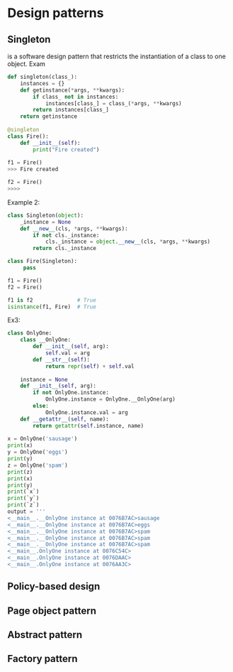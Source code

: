 # Design patterns

## Singleton
is a software design pattern that restricts the instantiation of a class to one object.
Exam
```python
def singleton(class_):  
    instances = {}  
    def getinstance(*args, **kwargs):  
        if class_ not in instances:  
            instances[class_] = class_(*args, **kwargs)  
        return instances[class_]  
    return getinstance  
  
@singleton  
class Fire():  
    def __init__(self):  
        print("Fire created")  
    
f1 = Fire()  
>>> Fire created

f2 = Fire()
>>>>
```
  
Example 2:
```python
class Singleton(object):
    _instance = None
    def __new__(cls, *args, **kwargs):
        if not cls._instance:
            cls._instance = object.__new__(cls, *args, **kwargs)
        return cls._instance

class Fire(Singleton):
     pass

f1 = Fire()
f2 = Fire()

f1 is f2              # True
isinstance(f1, Fire)  # True
```
  

Ex3:
```python
class OnlyOne:  
    class __OnlyOne:  
        def __init__(self, arg):  
            self.val = arg  
        def __str__(self):  
            return repr(self) + self.val  
    
    instance = None  
    def __init__(self, arg):  
        if not OnlyOne.instance:  
            OnlyOne.instance = OnlyOne.__OnlyOne(arg)
        else:  
            OnlyOne.instance.val = arg  
    def __getattr__(self, name):  
        return getattr(self.instance, name)  
  
x = OnlyOne('sausage')  
print(x)  
y = OnlyOne('eggs')  
print(y)  
z = OnlyOne('spam')  
print(z)  
print(x)  
print(y)  
print(`x`)  
print(`y`)  
print(`z`)  
output = '''  
<__main__.__OnlyOne instance at 0076B7AC>sausage  
<__main__.__OnlyOne instance at 0076B7AC>eggs  
<__main__.__OnlyOne instance at 0076B7AC>spam  
<__main__.__OnlyOne instance at 0076B7AC>spam  
<__main__.__OnlyOne instance at 0076B7AC>spam  
<__main__.OnlyOne instance at 0076C54C>  
<__main__.OnlyOne instance at 0076DAAC>  
<__main__.OnlyOne instance at 0076AA3C>
```
## Policy-based design

## Page object pattern

## Abstract pattern

## Factory pattern
<!--stackedit_data:
eyJoaXN0b3J5IjpbLTE3MTE5MjY1NDMsLTEyNjc0NzY2ODcsLT
ExOTY0NDAyNjFdfQ==
-->